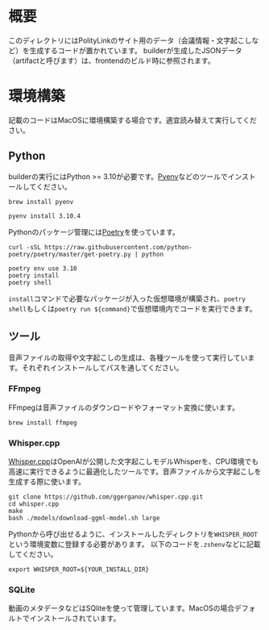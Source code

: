 # 概要
このディレクトリにはPolityLinkのサイト用のデータ（会議情報・文字起こしなど）を生成するコードが置かれています。
builderが生成したJSONデータ（artifactと呼びます）は、frontendのビルド時に参照されます。

# 環境構築
記載のコードはMacOSに環境構築する場合です。適宜読み替えて実行してください。

## Python
builderの実行にはPython >= 3.10が必要です。[Pyenv](https://github.com/pyenv/pyenv)などのツールでインストールしてください。

```
brew install pyenv
```

```
pyenv install 3.10.4
```

Pythonのパッケージ管理には[Poetry](https://python-poetry.org/docs/)を使っています。
```
curl -sSL https://raw.githubusercontent.com/python-poetry/poetry/master/get-poetry.py | python
```

```
poetry env use 3.10
poetry install
poetry shell
```
`install`コマンドで必要なパッケージが入った仮想環境が構築され、`poetry shell`もしくは`poetry run ${command}`で仮想環境内でコードを実行できます。  


## ツール
音声ファイルの取得や文字起こしの生成は、各種ツールを使って実行しています。それぞれインストールしてパスを通してください。

### FFmpeg
FFmpegは音声ファイルのダウンロードやフォーマット変換に使います。

```
brew install ffmpeg
```

### Whisper.cpp
[Whisper.cpp](https://github.com/ggerganov/whisper.cpp)はOpenAIが公開した文字起こしモデルWhisperを、CPU環境でも高速に実行できるように最適化したツールです。音声ファイルから文字起こしを生成する際に使います。

```
git clone https://github.com/ggerganov/whisper.cpp.git
cd whisper.cpp
make
bash ./models/download-ggml-model.sh large
```

Pythonから呼び出せるように、インストールしたディレクトリを`WHISPER_ROOT`という環境変数に登録する必要があります。
以下のコードを`.zshenv`などに記載してください。
```
export WHISPER_ROOT=${YOUR_INSTALL_DIR}
```

### SQLite
動画のメタデータなどはSQliteを使って管理しています。MacOSの場合デフォルトでインストールされています。
